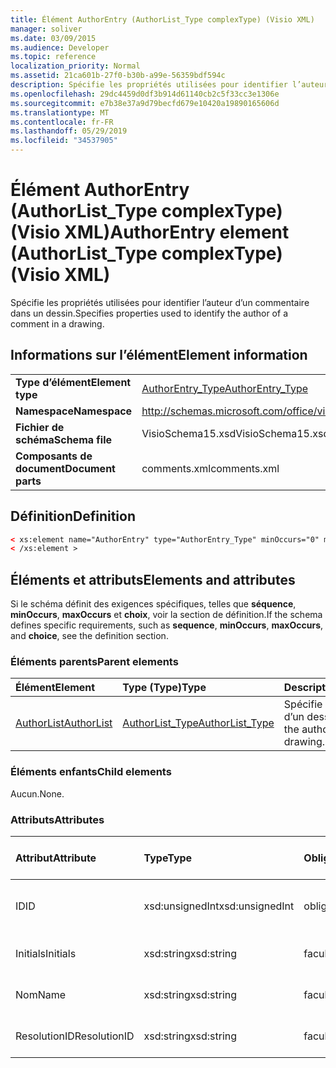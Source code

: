```yaml
---
title: Élément AuthorEntry (AuthorList_Type complexType) (Visio XML)
manager: soliver
ms.date: 03/09/2015
ms.audience: Developer
ms.topic: reference
localization_priority: Normal
ms.assetid: 21ca601b-27f0-b30b-a99e-56359bdf594c
description: Spécifie les propriétés utilisées pour identifier l’auteur d’un commentaire dans un dessin.
ms.openlocfilehash: 29dc4459d0df3b914d61140cb2c5f33cc3e1306e
ms.sourcegitcommit: e7b38e37a9d79becfd679e10420a19890165606d
ms.translationtype: MT
ms.contentlocale: fr-FR
ms.lasthandoff: 05/29/2019
ms.locfileid: "34537905"
---
```

# <a name="authorentry-element-authorlist_type-complextype-visio-xml"></a><span data-ttu-id="e50be-103">Élément AuthorEntry (AuthorList_Type complexType) (Visio XML)</span><span class="sxs-lookup"><span data-stu-id="e50be-103">AuthorEntry element (AuthorList_Type complexType) (Visio XML)</span></span>

<span data-ttu-id="e50be-104">Spécifie les propriétés utilisées pour identifier l’auteur d’un commentaire dans un dessin.</span><span class="sxs-lookup"><span data-stu-id="e50be-104">Specifies properties used to identify the author of a comment in a drawing.</span></span>
  
## <a name="element-information"></a><span data-ttu-id="e50be-105">Informations sur l’élément</span><span class="sxs-lookup"><span data-stu-id="e50be-105">Element information</span></span>

|||
|:-----|:-----|
|<span data-ttu-id="e50be-106">**Type d’élément**</span><span class="sxs-lookup"><span data-stu-id="e50be-106">**Element type**</span></span> <br/> |[<span data-ttu-id="e50be-107">AuthorEntry_Type</span><span class="sxs-lookup"><span data-stu-id="e50be-107">AuthorEntry_Type</span></span>](authorentry_type-complextypevisio-xml.md) <br/> |
|<span data-ttu-id="e50be-108">**Namespace**</span><span class="sxs-lookup"><span data-stu-id="e50be-108">**Namespace**</span></span> <br/> |http://schemas.microsoft.com/office/visio/2012/main  <br/> |
|<span data-ttu-id="e50be-109">**Fichier de schéma**</span><span class="sxs-lookup"><span data-stu-id="e50be-109">**Schema file**</span></span> <br/> |<span data-ttu-id="e50be-110">VisioSchema15.xsd</span><span class="sxs-lookup"><span data-stu-id="e50be-110">VisioSchema15.xsd</span></span>  <br/> |
|<span data-ttu-id="e50be-111">**Composants de document**</span><span class="sxs-lookup"><span data-stu-id="e50be-111">**Document parts**</span></span> <br/> |<span data-ttu-id="e50be-112">comments.xml</span><span class="sxs-lookup"><span data-stu-id="e50be-112">comments.xml</span></span>  <br/> |
   
## <a name="definition"></a><span data-ttu-id="e50be-113">Définition</span><span class="sxs-lookup"><span data-stu-id="e50be-113">Definition</span></span>

```XML
< xs:element name="AuthorEntry" type="AuthorEntry_Type" minOccurs="0" maxOccurs="unbounded" >
< /xs:element >
```

## <a name="elements-and-attributes"></a><span data-ttu-id="e50be-114">Éléments et attributs</span><span class="sxs-lookup"><span data-stu-id="e50be-114">Elements and attributes</span></span>

<span data-ttu-id="e50be-115">Si le schéma définit des exigences spécifiques, telles que **séquence**, **minOccurs**, **maxOccurs** et **choix**, voir la section de définition.</span><span class="sxs-lookup"><span data-stu-id="e50be-115">If the schema defines specific requirements, such as **sequence**, **minOccurs**, **maxOccurs**, and **choice**, see the definition section.</span></span> 
  
### <a name="parent-elements"></a><span data-ttu-id="e50be-116">Éléments parents</span><span class="sxs-lookup"><span data-stu-id="e50be-116">Parent elements</span></span>

|<span data-ttu-id="e50be-117">**Élément**</span><span class="sxs-lookup"><span data-stu-id="e50be-117">**Element**</span></span>|<span data-ttu-id="e50be-118">**Type (Type)**</span><span class="sxs-lookup"><span data-stu-id="e50be-118">**Type**</span></span>|<span data-ttu-id="e50be-119">**Description**</span><span class="sxs-lookup"><span data-stu-id="e50be-119">**Description**</span></span>|
|:-----|:-----|:-----|
|[<span data-ttu-id="e50be-120">AuthorList</span><span class="sxs-lookup"><span data-stu-id="e50be-120">AuthorList</span></span>](authorlist-element-comments_type-complextypevisio-xml.md) <br/> |[<span data-ttu-id="e50be-121">AuthorList_Type</span><span class="sxs-lookup"><span data-stu-id="e50be-121">AuthorList_Type</span></span>](authorlist_type-complextypevisio-xml.md) <br/> |<span data-ttu-id="e50be-122">Spécifie les auteurs d’un dessin.</span><span class="sxs-lookup"><span data-stu-id="e50be-122">Specifies the authors in a drawing.</span></span>  <br/> |
   
### <a name="child-elements"></a><span data-ttu-id="e50be-123">Éléments enfants</span><span class="sxs-lookup"><span data-stu-id="e50be-123">Child elements</span></span>

<span data-ttu-id="e50be-124">Aucun.</span><span class="sxs-lookup"><span data-stu-id="e50be-124">None.</span></span>
  
### <a name="attributes"></a><span data-ttu-id="e50be-125">Attributs</span><span class="sxs-lookup"><span data-stu-id="e50be-125">Attributes</span></span>

|<span data-ttu-id="e50be-126">**Attribut**</span><span class="sxs-lookup"><span data-stu-id="e50be-126">**Attribute**</span></span>|<span data-ttu-id="e50be-127">**Type**</span><span class="sxs-lookup"><span data-stu-id="e50be-127">**Type**</span></span>|<span data-ttu-id="e50be-128">**Obligatoire**</span><span class="sxs-lookup"><span data-stu-id="e50be-128">**Required**</span></span>|<span data-ttu-id="e50be-129">**Description**</span><span class="sxs-lookup"><span data-stu-id="e50be-129">**Description**</span></span>|<span data-ttu-id="e50be-130">**Valeurs possibles**</span><span class="sxs-lookup"><span data-stu-id="e50be-130">**Possible values**</span></span>|
|:-----|:-----|:-----|:-----|:-----|
|<span data-ttu-id="e50be-131">ID</span><span class="sxs-lookup"><span data-stu-id="e50be-131">ID</span></span>  <br/> |<span data-ttu-id="e50be-132">xsd:unsignedInt</span><span class="sxs-lookup"><span data-stu-id="e50be-132">xsd:unsignedInt</span></span>  <br/> |<span data-ttu-id="e50be-133">obligatoire</span><span class="sxs-lookup"><span data-stu-id="e50be-133">required</span></span>  <br/> |<span data-ttu-id="e50be-134">Valeur basée sur un qui identifie l’auteur.</span><span class="sxs-lookup"><span data-stu-id="e50be-134">A one-based value that identifies the author.</span></span>  <br/> |<span data-ttu-id="e50be-135">Valeurs du type xsd:unsignedInt.</span><span class="sxs-lookup"><span data-stu-id="e50be-135">Values of the xsd:unsignedInt type.</span></span>  <br/> |
|<span data-ttu-id="e50be-136">Initials</span><span class="sxs-lookup"><span data-stu-id="e50be-136">Initials</span></span>  <br/> |<span data-ttu-id="e50be-137">xsd:string</span><span class="sxs-lookup"><span data-stu-id="e50be-137">xsd:string</span></span>  <br/> |<span data-ttu-id="e50be-138">facultatif</span><span class="sxs-lookup"><span data-stu-id="e50be-138">optional</span></span>  <br/> |<span data-ttu-id="e50be-139">Initiales de l’auteur.</span><span class="sxs-lookup"><span data-stu-id="e50be-139">The initials of the author.</span></span>  <br/> |<span data-ttu-id="e50be-140">Valeurs du type xsd:string.</span><span class="sxs-lookup"><span data-stu-id="e50be-140">Values of the xsd:string type.</span></span>  <br/> |
|<span data-ttu-id="e50be-141">Nom</span><span class="sxs-lookup"><span data-stu-id="e50be-141">Name</span></span>  <br/> |<span data-ttu-id="e50be-142">xsd:string</span><span class="sxs-lookup"><span data-stu-id="e50be-142">xsd:string</span></span>  <br/> |<span data-ttu-id="e50be-143">facultatif</span><span class="sxs-lookup"><span data-stu-id="e50be-143">optional</span></span>  <br/> |<span data-ttu-id="e50be-144">Nom de l’auteur.</span><span class="sxs-lookup"><span data-stu-id="e50be-144">The name of the author.</span></span>  <br/> |<span data-ttu-id="e50be-145">Valeurs du type xsd:string.</span><span class="sxs-lookup"><span data-stu-id="e50be-145">Values of the xsd:string type.</span></span>  <br/> |
|<span data-ttu-id="e50be-146">ResolutionID</span><span class="sxs-lookup"><span data-stu-id="e50be-146">ResolutionID</span></span>  <br/> |<span data-ttu-id="e50be-147">xsd:string</span><span class="sxs-lookup"><span data-stu-id="e50be-147">xsd:string</span></span>  <br/> |<span data-ttu-id="e50be-148">facultatif</span><span class="sxs-lookup"><span data-stu-id="e50be-148">optional</span></span>  <br/> |<span data-ttu-id="e50be-149">Identificateur unique de l’auteur.</span><span class="sxs-lookup"><span data-stu-id="e50be-149">A unique identifier for the author.</span></span>  <br/> |<span data-ttu-id="e50be-150">Valeurs du type xsd:string.</span><span class="sxs-lookup"><span data-stu-id="e50be-150">Values of the xsd:string type.</span></span>  <br/> |
   

